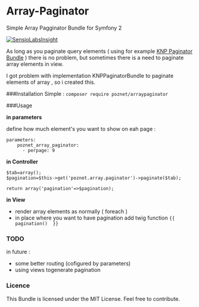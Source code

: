 # Array-Paginator
Simple Array Pagginator Bundle for  Symfony 2

[![SensioLabsInsight](https://insight.sensiolabs.com/projects/b1a607d6-a0e7-4979-b093-69876a34a237/big.png)](https://insight.sensiolabs.com/projects/b1a607d6-a0e7-4979-b093-69876a34a237)

As long as you paginate query elements ( using for example [KNP Paginator Bundle](https://github.com/KnpLabs/KnpPaginatorBundle) ) there is no problem, but sometimes there is a need  to paginate array elements in view. 

I got problem with implementation KNPPaginatorBundle to paginate elements of array , so i created  this. 

###Installation
Simple : 
`composer require poznet/arraypaginator`

###Usage

**in parameters**

define how much element's you want to show on eah page : 
```
parameters:
    poznet_array_paginator:
      - perpage: 9
```

**in Controller**
```
$tab=array();
$pagination=$this->get('poznet.array.paginator')->paginate($tab);

return array('pagination'=>$pagination);
```        

**in View**
- render array elements as normally ( foreach ) 
- in place where you want to have pagination add twig function 
 `{{ pagination()  }} `
 

### TODO
in future : 
- some better routing (cofigured by parameters)
- using views togenerate pagination 

### Licence 
This Bundle is licensed under the MIT License. Feel free to contribute.
